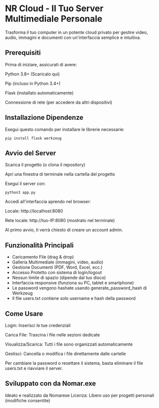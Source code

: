 # NR Cloud - Il Tuo Server Multimediale Personale
Trasforma il tuo computer in un potente cloud privato per gestire video, audio, immagini e documenti con un'interfaccia semplice e intuitiva.

## Prerequisiti
Prima di iniziare, assicurati di avere:

Python 3.8+ (Scaricalo qui)

Pip (incluso in Python 3.4+)

Flask (installato automaticamente)

Connessione di rete (per accedere da altri dispositivi)

## Installazione Dipendenze
Esegui questo comando per installare le librerie necessarie:
```
pip install flask werkzeug
```
## Avvio del Server
Scarica il progetto (o clona il repository)

Apri una finestra di terminale nella cartella del progetto

Esegui il server con:
```
python3 app.py
```
Accedi all'interfaccia aprendo nel browser:

Locale: http://localhost:8080

Rete locale: http://tuo-IP:8080 (mostrato nel terminale)

Al primo avvio, ti verrà chiesto di creare un account admin.
## Funzionalità Principali
- Caricamento File (drag & drop)
- Galleria Multimediale (immagini, video, audio)
- Gestione Documenti (PDF, Word, Excel, ecc.)
- Accesso Protetto con sistema di login/logout
- Nessun limite di spazio (dipende dal tuo disco)
- Interfaccia responsive (funziona su PC, tablet e smartphone)
- Le password vengono hashate usando generate_password_hash di Werkzeug
- Il file users.txt contiene solo username e hash della password

## Come Usare
Login: Inserisci le tue credenziali

Carica File: Trascina i file nelle sezioni dedicate

Visualizza/Scarica: Tutti i file sono organizzati automaticamente

Gestisci: Cancella o modifica i file direttamente dalle cartelle

Per cambiare la password o resettare il sistema, basta eliminare il file users.txt e riavviare il server.

## Sviluppato con da Nomar.exe
 Ideato e realizzato da Nomarexe
 Licenza: Libero uso per progetti personali (modifiche consentite)

